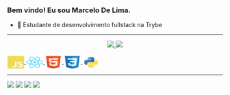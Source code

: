 ### Bem vindo! Eu sou Marcelo De Lima.

- 🌱 Estudante de desenvolvimento fullstack na Trybe
<hr>
 <div align="center">
  <a href="https://github.com/maarceloo">
  <img height="180em" src="https://github-readme-stats.vercel.app/api?username=maarceloo&show_icons=true&theme=dark&include_all_commits=true&count_private=true"/>
  <img height="180em" src="https://github-readme-stats.vercel.app/api/top-langs/?username=maarceloo&layout=compact&langs_count=7&theme=dark"/>
</div>
  <div style="display: inline_block"><br>
  <img align="center" alt="Lima-Js" height="30" width="40" src="https://raw.githubusercontent.com/devicons/devicon/master/icons/javascript/javascript-plain.svg">
  <img align="center" alt="Lima-React" height="30" width="40" src="https://raw.githubusercontent.com/devicons/devicon/master/icons/react/react-original.svg">
  <img align="center" alt="Lima-HTML" height="30" width="40" src="https://raw.githubusercontent.com/devicons/devicon/master/icons/html5/html5-original.svg">
  <img align="center" alt="Lima-CSS" height="30" width="40" src="https://raw.githubusercontent.com/devicons/devicon/master/icons/css3/css3-original.svg">
  <img align="center" alt="Lima-Python" height="30" width="40" src="https://raw.githubusercontent.com/devicons/devicon/master/icons/python/python-original.svg">
</div>
  <hr>
  <div> 
  <a href="https://instagram.com/97_marcelo" target="_blank"><img src="https://img.shields.io/badge/-Instagram-%23E4405F?style=for-the-badge&logo=instagram&logoColor=white" target="_blank"></a>
 	<a href="https://twitter.com/Marcelo_Belga" target="_blank"><img src="https://img.shields.io/badge/Twitter-1DA1F2?style=for-the-badge&logo=twitter&logoColor=white" target="_blank"></a>
  <a href = "mailto:delima_marcelo@outlook.com"><img src="https://img.shields.io/badge/-Gmail-%23333?style=for-the-badge&logo=gmail&logoColor=white" target="_blank"></a>
  <a href="https://www.linkedin.com/in/marcelo-lima-866803221/" target="_blank"><img src="https://img.shields.io/badge/-LinkedIn-%230077B5?style=for-the-badge&logo=linkedin&logoColor=white" target="_blank"></a> 
</div>
